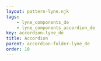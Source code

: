 ```yaml
---
layout: pattern-lyne.njk
tags: 
    - lyne_components_de
    - lyne_components_accordion_de
key: accordion-lyne_de
title: Accordion
parent: accordion-folder-lyne_de
order: 10
---
```

